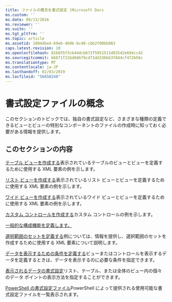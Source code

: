 ```yaml
---
title: ファイルの概念を書式設定 |Microsoft Docs
ms.custom: ''
ms.date: 09/13/2016
ms.reviewer: ''
ms.suite: ''
ms.tgt_pltfrm: ''
ms.topic: article
ms.assetid: 1804dbe4-69eb-4b0b-bc40-cbb2f00bb083
caps.latest.revision: 10
ms.openlocfilehash: 81b035f3cb44dcb672f5951511d03542e694cc42
ms.sourcegitcommit: b6871f21bd666f9cd71dd336bb3f844cf472b56c
ms.translationtype: MT
ms.contentlocale: ja-JP
ms.lasthandoff: 02/03/2019
ms.locfileid: "56858248"
---
```

# <a name="formatting-file-concepts"></a>書式設定ファイルの概念

このセクションのトピックでは、独自の書式設定など、さまざまな種類の定義できるビューとビューの特別なコンポーネントのファイルの作成時に知っておく必要がある情報を提供します。

## <a name="in-this-section"></a>このセクションの内容

[テーブル ビューを作成する](./creating-a-table-view.md)表示されているテーブルのビューとビューを定義するために使用する XML 要素の例を示します。

[リスト ビューを作成する](./creating-a-list-view.md)表示されているリスト ビューとビューを定義するために使用する XML 要素の例を示します。

[ワイド ビューを作成する](./creating-a-wide-view.md)表示されているワイド ビューとビューを定義するために使用する XML 要素の例を示します。

[カスタム コントロールを作成する](./creating-custom-controls.md)カスタム コントロールの例を示します。

[一般的な構成機能を定義します。](./defining-common-configuration-features.md)

[選択範囲のセットを定義する](./defining-selection-sets.md)例については、情報を提供し、選択範囲のセットを作成するために使用する XML 要素について説明します。

[データを表示するための条件を定義する](./defining-conditions-for-displaying-data.md)ビューまたはコントロールを表示するデータを定義するときは、データを表示するのに必要な条件を指定できます。

[表示されるデータの書式設定](./formatting-displayed-data.md)リスト、テーブル、または全体のビュー内の個々 のデータ ポイントの表示方法を指定することができます。

[PowerShell の書式設定ファイル](./powershell-formatting-files.md)PowerShell によって提供される使用可能な書式設定ファイルを一覧表示されます。

